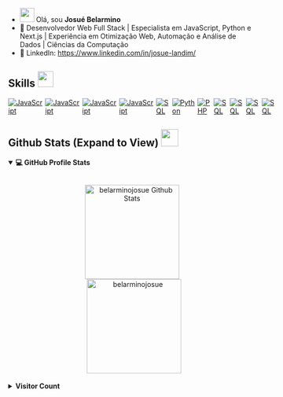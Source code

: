 - <img src="https://raw.githubusercontent.com/MartinHeinz/MartinHeinz/master/wave.gif" width="29px"> Olá, sou <b>Josué Belarmino</b>
- 💼 Desenvolvedor Web Full Stack | Especialista em JavaScript, Python e Next.js | Experiência em Otimização Web, Automação e Análise de Dados | Ciências da Computação
- 💼 LinkedIn: https://www.linkedin.com/in/josue-landim/

<h2> Skills <img src = "https://media2.giphy.com/media/QssGEmpkyEOhBCb7e1/giphy.gif?cid=ecf05e47a0n3gi1bfqntqmob8g9aid1oyj2wr3ds3mg700bl&rid=giphy.gif" width = 32px> </h2>

<div style="display:flex;">
<a href="#" style="margin-right:5px">
    <img alt="JavaScript" src="https://img.shields.io/badge/TypeScript-3178C6.svg?style=for-the-badge&logo=TypeScript&logoColor=white">
</a>
<a href="#" style="margin-right:5px">
    <img alt="JavaScript" src="https://img.shields.io/badge/JavaScript-F7DF1E.svg?style=for-the-badge&logo=JavaScript&logoColor=black">
</a>
<a href="#" style="margin-right:5px">
    <img alt="JavaScript" src="https://img.shields.io/badge/Next.js-000000.svg?style=for-the-badge&logo=nextdotjs&logoColor=white">
</a>
<a href="#" style="margin-right:5px">
    <img alt="JavaScript" src="https://img.shields.io/badge/React-61DAFB.svg?style=for-the-badge&logo=React&logoColor=black">
</a>
<a href="#" style="margin-right:5px">
    <img alt="SQL" src="https://img.shields.io/badge/Tailwind%20CSS-06B6D4.svg?style=for-the-badge&logo=Tailwind-CSS&logoColor=white">
</a>
<a href="#" style="margin-right:5px">
    <img alt="Python" src="https://img.shields.io/badge/Python-3776AB.svg?style=for-the-badge&logo=Python&logoColor=white">
</a>
<a href="#" style="margin-right:5px">
    <img alt="PHP" src="https://img.shields.io/badge/PHP-777BB4.svg?style=for-the-badge&logo=PHP&logoColor=white">
</a>
<a href="#" style="margin-right:5px">
    <img alt="SQL" src="https://img.shields.io/badge/MongoDB-47A248.svg?style=for-the-badge&logo=MongoDB&logoColor=white">
</a>
<a href="#" style="margin-right:5px">
    <img alt="SQL" src="https://img.shields.io/badge/PostgreSQL-4169E1.svg?style=for-the-badge&logo=PostgreSQL&logoColor=white">
</a>
<a href="#" style="margin-right:5px">
    <img alt="SQL" src="https://img.shields.io/badge/Linux-FCC624?style=for-the-badge&logo=linux&logoColor=black">
</a>
<a href="#" style="margin-right:5px">
    <img alt="SQL" src="https://img.shields.io/badge/WordPress-%23117AC9.svg?style=for-the-badge&logo=WordPress&logoColor=white">
</a>
</div>

<h2> Github Stats (Expand to View) <img src = "https://i.pinimg.com/originals/65/c4/f4/65c4f452571be1261e9c623f7da488ac.gif" width = 35px> </h2>

<details open> 
  <summary><b>💻 GitHub Profile Stats</b></summary>
  <br/>
  <p align="center">
    <a href="https://github.com/belarminojosue/github-readme-stats"><img alt="belarminojosue Github Stats" src="https://github-readme-stats.vercel.app/api?username=belarminojosue&show_icons=true&count_private=true&theme=algolia" height="192px"/></a>
<br/>
  &nbsp;
	  <img src="https://github-readme-stats.vercel.app/api/top-langs?username=belarminojosue&show_icons=true&locale=en&layout=compact&theme=algolia" alt="belarminojosue" height="192px"/>
  <br/>
  </p>
</details>

<details>
  <summary><b>Visitor Count</b></summary>
  <br/>
   <a href="https://github.com/belarminojosue">
        <img src="https://profile-counter.glitch.me/{beljot}/count.svg" alt="Belarmino :: Visitor's Count" onload="alert('belarminojosue')" />
    </a>
  <br/>
</details>
